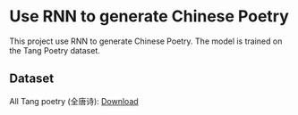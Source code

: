 # Use RNN to generate Chinese Poetry

This project use RNN to generate Chinese Poetry. The model is trained on the Tang Poetry dataset.

## Dataset

All Tang poetry (全唐诗): [Download](./poetry.txt)